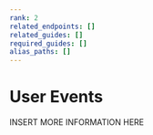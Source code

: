 ```yaml
---
rank: 2
related_endpoints: []
related_guides: []
required_guides: []
alias_paths: []
---
```


# User Events

INSERT MORE INFORMATION HERE